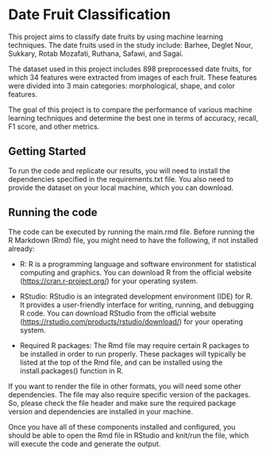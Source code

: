# Date Fruit Classification

This project aims to classify date fruits by using machine learning techniques. The date fruits used in the study include: Barhee, Deglet Nour, Sukkary, Rotab Mozafati, Ruthana, Safawi, and Sagai.

The dataset used in this project includes 898 preprocessed date fruits, for which 34 features were extracted from images of each fruit. These features were divided into 3 main categories: morphological, shape, and color features.

The goal of this project is to compare the performance of various machine learning techniques and determine the best one in terms of accuracy, recall, F1 score, and other metrics.

## Getting Started

To run the code and replicate our results, you will need to install the dependencies specified in the requirements.txt file.
You also need to provide the dataset on your local machine, which you can download.

## Running the code

The code can be executed by running the main.rmd file. Before running the R Markdown (Rmd) file, you might need to have the following, if not installed already:

- R: R is a programming language and software environment for statistical computing and graphics. You can download R from the official website (https://cran.r-project.org/) for your operating system.

- RStudio: RStudio is an integrated development environment (IDE) for R. It provides a user-friendly interface for writing, running, and debugging R code. You can download RStudio from the official website (https://rstudio.com/products/rstudio/download/) for your operating system.

- Required R packages: The Rmd file may require certain R packages to be installed in order to run properly. These packages will typically be listed at the top of the Rmd file, and can be installed using the install.packages() function in R.

If you want to render the file in other formats, you will need some other dependencies. The file may also require specific version of the packages. So, please check the file header and make sure the required package version and dependencies are installed in your machine.

Once you have all of these components installed and configured, you should be able to open the Rmd file in RStudio and knit/run the file, which will execute the code and generate the output.
